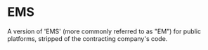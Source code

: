 # EMS
A version of 'EMS' (more commonly referred to as "EM") for public platforms, stripped of the contracting company's code.
